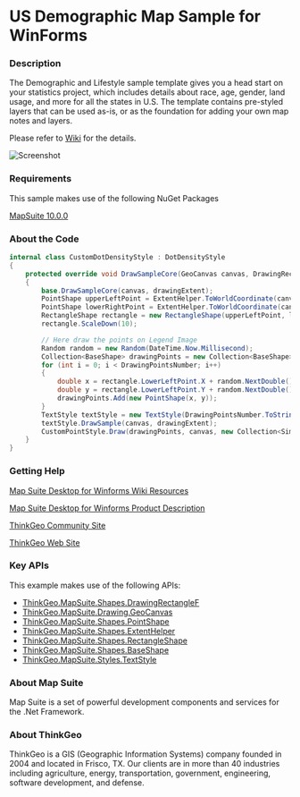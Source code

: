 # US Demographic Map Sample for WinForms

### Description

The Demographic and Lifestyle sample template gives you a head start on your statistics project, which includes details about race, age, gender, land usage, and more for all the states in U.S. The template contains pre-styled layers that can be used as-is, or as the foundation for adding your own map notes and layers.

Please refer to [Wiki](http://wiki.thinkgeo.com/wiki/map_suite_desktop_for_winforms) for the details.

![Screenshot](https://gitlab.com/thinkgeo/public/thinkgeo-desktop-maps/-/raw/support/v10/samples/winforms/UsDemographicMapSample/ScreenShot.png)

### Requirements
This sample makes use of the following NuGet Packages

[MapSuite 10.0.0](https://www.nuget.org/packages?q=ThinkGeo)

### About the Code
```csharp
internal class CustomDotDensityStyle : DotDensityStyle
{
    protected override void DrawSampleCore(GeoCanvas canvas, DrawingRectangleF drawingExtent)
    {
        base.DrawSampleCore(canvas, drawingExtent);
        PointShape upperLeftPoint = ExtentHelper.ToWorldCoordinate(canvas.CurrentWorldExtent, drawingExtent.CenterX - drawingExtent.Width / 2, drawingExtent.CenterY - drawingExtent.Height / 2, canvas.Width, canvas.Height);
        PointShape lowerRightPoint = ExtentHelper.ToWorldCoordinate(canvas.CurrentWorldExtent, drawingExtent.CenterX + drawingExtent.Width / 2, drawingExtent.CenterY + drawingExtent.Height / 2, canvas.Width, canvas.Height);
        RectangleShape rectangle = new RectangleShape(upperLeftPoint, lowerRightPoint);
        rectangle.ScaleDown(10);

        // Here draw the points on Legend Image
        Random random = new Random(DateTime.Now.Millisecond);
        Collection<BaseShape> drawingPoints = new Collection<BaseShape>();
        for (int i = 0; i < DrawingPointsNumber; i++)
        {
            double x = rectangle.LowerLeftPoint.X + random.NextDouble() * (rectangle.Width);
            double y = rectangle.LowerLeftPoint.Y + random.NextDouble() * (rectangle.Height);
            drawingPoints.Add(new PointShape(x, y));
        }
        TextStyle textStyle = new TextStyle(DrawingPointsNumber.ToString(), new GeoFont("Arial", 20, DrawingFontStyles.Bold), new GeoSolidBrush(GeoColor.FromArgb(180, GeoColor.FromHtml("#d3d3d3"))));
        textStyle.DrawSample(canvas, drawingExtent);
        CustomPointStyle.Draw(drawingPoints, canvas, new Collection<SimpleCandidate>(), new Collection<SimpleCandidate>());
    }
}
```
### Getting Help

[Map Suite Desktop for Winforms Wiki Resources](http://wiki.thinkgeo.com/wiki/map_suite_desktop_for_winforms)

[Map Suite Desktop for Winforms Product Description](https://thinkgeo.com/ui-controls#desktop-platforms)

[ThinkGeo Community Site](http://community.thinkgeo.com/)

[ThinkGeo Web Site](http://www.thinkgeo.com)

### Key APIs
This example makes use of the following APIs:

- [ThinkGeo.MapSuite.Shapes.DrawingRectangleF](http://wiki.thinkgeo.com/wiki/api/thinkgeo.mapsuite.shapes.drawingrectanglef)
- [ThinkGeo.MapSuite.Drawing.GeoCanvas](http://wiki.thinkgeo.com/wiki/api/thinkgeo.mapsuite.drawing.geocanvas)
- [ThinkGeo.MapSuite.Shapes.PointShape](http://wiki.thinkgeo.com/wiki/api/thinkgeo.mapsuite.shapes.pointshape)
- [ThinkGeo.MapSuite.Shapes.ExtentHelper](http://wiki.thinkgeo.com/wiki/api/thinkgeo.mapsuite.shapes.extenthelper)
- [ThinkGeo.MapSuite.Shapes.RectangleShape](http://wiki.thinkgeo.com/wiki/api/thinkgeo.mapsuite.shapes.rectangleshape)
- [ThinkGeo.MapSuite.Shapes.BaseShape](http://wiki.thinkgeo.com/wiki/api/thinkgeo.mapsuite.shapes.baseshape)
- [ThinkGeo.MapSuite.Styles.TextStyle](http://wiki.thinkgeo.com/wiki/api/thinkgeo.mapsuite.styles.textstyle)

### About Map Suite
Map Suite is a set of powerful development components and services for the .Net Framework.

### About ThinkGeo
ThinkGeo is a GIS (Geographic Information Systems) company founded in 2004 and located in Frisco, TX. Our clients are in more than 40 industries including agriculture, energy, transportation, government, engineering, software development, and defense.
